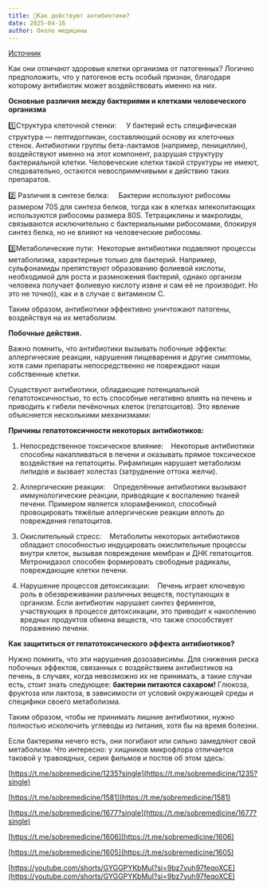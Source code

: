 ```yaml
---
title: 📰Как действуют антибиотики?
date: 2025-04-16
author: Около медицины
---
```


[Источник](https://t.me/sobremedicine/1900)

Как они отличают здоровые клетки организма от патогенных?
Логично предположить, что у патогенов есть особый признак, благодаря которому антибиотик  может воздействовать именно на них. 

**Основные различия между бактериями и клетками человеческого организма**

1️⃣Структура клеточной стенки:  
   У бактерий есть специфическая структура — пептидогликан, составляющий основу их клеточных стенок.
Антибиотики группы бета-лактамов (например, пенициллин), воздействуют именно на этот компонент, разрушая структуру бактериальной клетки.
Человеческие клетки такой структуры не имеют, следовательно, остаются невосприимчивыми к действию таких препаратов.

2️⃣ Различия в синтезе белка:  
   Бактерии используют рибосомы размером 70S для синтеза белков, тогда как в клетках млекопитающих используются рибосомы размера 80S.
Тетрациклины и макролиды, связываются исключительно с бактериальными рибосомами, блокируя синтез белка, но не влияют на человеческие рибосомы.

3️⃣Метаболические пути:  
Некоторые антибиотики подавляют процессы метаболизма, характерные только для бактерий. Например, сульфонамиды препятствуют образованию фолиевой кислоты, необходимой для роста и размножения бактерий, однако организм человека получает фолиевую кислоту извне и сам её не производит. Но это не точно)), как и в случае с витамином С.

Таким образом, антибиотики эффективно уничтожают патогены, воздействуя на их метаболизм.

**Побочные действия.**

Важно помнить, что антибиотики  вызывать побочные эффекты:
аллергические реакции, нарушения пищеварения и другие симптомы, хотя сами препараты непосредственно не повреждают наши собственные клетки.

Существуют антибиотики, обладающие потенциальной гепатотоксичностью, то есть способные негативно влиять на печень и приводить к гибели печёночных клеток (гепатоцитов). Это явление объясняется несколькими механизмами:

**Причины гепатотоксичности некоторых антибиотиков:**

1. Непосредственное токсическое влияние:
   Некоторые антибиотики способны накапливаться в печени и оказывать прямое токсическое воздействие на гепатоциты. Рифампицин нарушает метаболизм липидов и вызвает холестаз (затруднение оттока желчи).

2. Аллергические реакции:
   Определённые антибиотики вызывают иммунологические реакции, приводящие к воспалению тканей печени. Примером является хлорамфеникол, способный провоцировать тяжёлые аллергические реакции вплоть до повреждения гепатоцитов.

3. Окислительный стресс:
   Метаболиты некоторых антибиотиков обладают способностью индуцировать окислительные процессы внутри клеток, вызывая повреждение мембран и ДНК гепатоцитов.
Метронидазол способен формировать свободные радикалы, повреждающие клетки печени.

4. Нарушение процессов детоксикации:
   Печень играет ключевую роль в обезвреживании различных веществ, поступающих в организм. Если антибиотик нарушает синтез ферментов, участвующих в процессе детоксикации, это приводит к накоплению вредных продуктов обмена веществ, что также способствует поражению печени.

**Как защититься от гепатотоксического эффекта антибиотиков?**

Нужно помнить, что эти нарушения дозозависимы.
Для снижения риска побочных эффектов, связанных с воздействием антибиотиков на печень, в случаях, когда невозможно их не принимать, а такие случаи есть, стоит знать следующее:
**бактерии питаются сахаром!**
Глюкоза, фруктоза или лактоза, в зависимости от условий окружающей среды и специфики своего метаболизма.

Таким образом, чтобы не принимать лишние антибиотики, нужно полностью исколючить углеводы из питания, хотя бы на время болезни.

Если бактериям нечего есть, они погибают или сильно замедляют свой метаболизм.
Что интересно:
у хищников микрофлора отличается таковой у травоядных, серия фильмов и постов об этом здесь:

[https://t.me/sobremedicine/1235?single](https://t.me/sobremedicine/1235?single)

[https://t.me/sobremedicine/1581](https://t.me/sobremedicine/1581)

[https://t.me/sobremedicine/1677?single](https://t.me/sobremedicine/1677?single)

[https://t.me/sobremedicine/1606](https://t.me/sobremedicine/1606)

[https://t.me/sobremedicine/1605](https://t.me/sobremedicine/1605)

[https://youtube.com/shorts/GYGGPYKbMuI?si=9bz7vuh97feqoXCE](https://youtube.com/shorts/GYGGPYKbMuI?si=9bz7vuh97feqoXCE)

